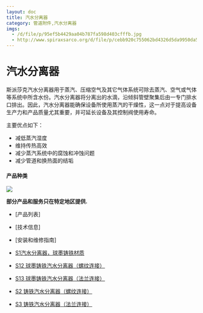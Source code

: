```yaml
---
layout: doc
title: 汽水分离器
category: 管道附件,汽水分离器
imgs:
  - /d/file/p/95ef5b4429aa04b787fa598d403cfffb.jpg
  - http://www.spiraxsarco.org/d/file/p/cebb920c755062bd4326d5da9950da52.gif
---
```


# 汽水分离器

斯派莎克汽水分离器用于蒸汽、压缩空气及其它气体系统可除去蒸汽、空气或气体等系统中所含水份。汽水分离器将分离出的水滴，沿倾斜管壁聚集后由一专门排水口排出。因此，汽水分离器能确保设备所使用蒸汽的干燥性，这一点对于提高设备生产力和产品质量尤其重要，并可延长设备及其控制阀使用寿命。

主要优点如下：

- 减低蒸汽湿度
- 维持传热高效
- 减少蒸汽系统中的腐蚀和冲蚀问题
- 减少管道和换热面的结垢

#### 产品种类

[![](http://www.spiraxsarco.org/d/file/p/cebb920c755062bd4326d5da9950da52.gif)](http://www.spiraxsarco.org/d/file/p/cebb920c755062bd4326d5da9950da52.gif '汽水分离器选型图')

**部分产品和服务只在特定地区提供.**

- [产品列表]
- [技术信息]
- [安装和维修指南]

- [S1汽水分离器，球墨铸铁材质](/separators/S1.html 'S1汽水分离器，球墨铸铁材质')
- [S12 球墨铸铁汽水分离器（螺纹连接）](/separators/S12.html 'S12 球墨铸铁汽水分离器（螺纹连接）')
- [S13 球墨铸铁汽水分离器（法兰连接）](/separators/S13.html 'S13 球墨铸铁汽水分离器（法兰连接）')
- [S2 铸铁汽水分离器（螺纹连接）](/separators/S2.html 'S2 铸铁汽水分离器（螺纹连接）')
- [S3 铸铁汽水分离器（法兰连接）](/separators/S3.html 'S3 铸铁汽水分离器（法兰连接）')
